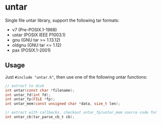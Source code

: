 # untar

Single file untar library, support the following tar formats:

* v7 (Pre-POSIX.1-1988)
* ustar (POSIX IEEE P1003.1)
* gnu (GNU tar >= 1.13.12)
* oldgnu (GNU tar <= 1.12)
* pax (POSIX.1-2001)

## Usage

Just `#include "untar.h"`, then use one of the following untar functions:

```c
// extract to disk
int untar(const char *filename);
int untar_fd(int fd);
int untar_fp(FILE *fp);
int untar_mem(const unsigned char *data, size_t len);

// extract with callbacks, checkout untar_fp/untar_mem source code for examples
int untar_cb(tar_parse_cb_t cb);
```
